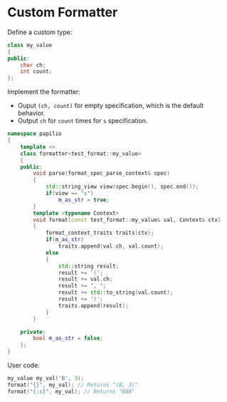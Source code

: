 # Custom Formatter
Define a custom type:
```c++
class my_value
{
public:
    char ch;
    int count;
};
```
Implement the formatter:  
- Ouput `(ch, count)` for empty specification, which is the default behavior.
- Output `ch` for `count` times for `s` specification.
```c++
namespace papilio
{
    template <>
    class formatter<test_format::my_value>
    {
    public:
        void parse(format_spec_parse_context& spec)
        {
            std::string_view view(spec.begin(), spec.end());
            if(view == "s")
                m_as_str = true;
        }
        template <typename Context>
        void format(const test_format::my_value& val, Context& ctx)
        {
            format_context_traits traits(ctx);
            if(m_as_str)
                traits.append(val.ch, val.count);
            else
            {
                std::string result;
                result += '(';
                result += val.ch;
                result += ", ";
                result += std::to_string(val.count);
                result += ')';
                traits.append(result);
            }
        }

    private:
        bool m_as_str = false;
    };
}
```
User code:
```c++
my_value my_val('B', 3);
format("{}", my_val); // Returns "(B, 3)"
format("{:s}", my_val); // Returns "BBB"
```